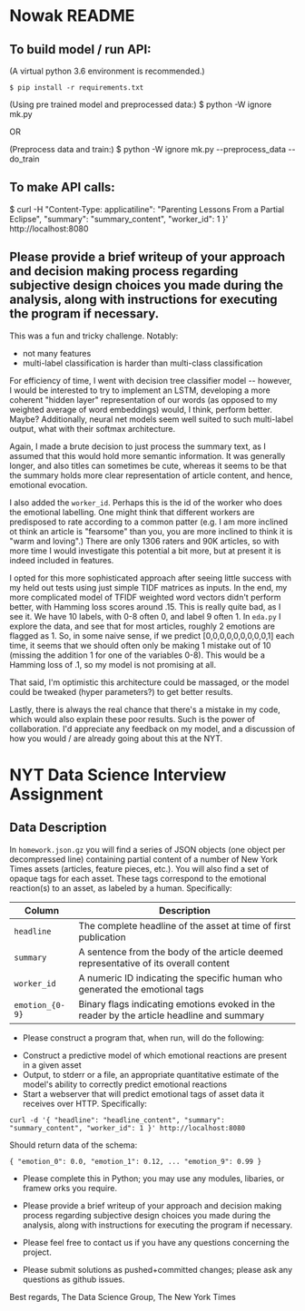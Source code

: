 
# Nowak README

## To build model / run API:

(A virtual python 3.6 environment is recommended.)

	$ pip install -r requirements.txt

(Using pre trained model and preprocessed data:)
	$ python -W ignore mk.py 

OR 

(Preprocess data and train:)
	$ python -W ignore mk.py --preprocess_data --do_train

## To make API calls:

$ curl  -H "Content-Type: applicatiline": "Parenting Lessons From a Partial Eclipse", "summary": "summary_content", "worker_id": 1 }' http://localhost:8080

## Please provide a brief writeup of your approach and decision making process regarding subjective design choices you made during the analysis, along with instructions for executing the program if necessary.

This was a fun and tricky challenge. Notably:
- not many features
- multi-label classification is harder than multi-class classification

For efficiency of time, I went with decision tree classifier model -- however, I would be interested to try to implement an LSTM, developing a more coherent "hidden layer" representation of our words (as opposed to my weighted average of word embeddings) would, I think, perform better. Maybe? Additionally, neural net models seem well suited to such multi-label output, what with their softmax architecture. 

Again, I made a brute decision to just process the summary text, as I assumed that this would hold more semantic information. It was generally longer, and also titles can sometimes be cute, whereas it seems to be that the summary holds more clear representation of article content, and hence, emotional evocation.

I also added the `worker_id`.  Perhaps this is the id of the worker who does the emotional labelling. One might think that different workers are predisposed to rate according to a common patter (e.g. I am more inclined ot think an article is "fearsome" than you, you are more inclined to think it is "warm and loving".) There are only 1306 raters and 90K articles, so with more time I would investigate this potential a bit more, but at present it is indeed included in features.  

I opted for this more sophisticated approach after seeing little success with my held out tests using just simple TIDF matrices as inputs. In the end, my more complicated model of TFIDF weighted word vectors didn't perform better, with Hamming loss scores around .15. This is really quite bad, as I see it. We have 10 labels, with 0-8 often 0, and label 9 often 1. In `eda.py` I explore the data, and see that for most articles, roughly 2 emotions are flagged as 1. So, in some naive sense, if we predict [0,0,0,0,0,0,0,0,0,1] each time, it seems that we should often only be making 1 mistake out of 10 (missing the addition 1 for one of the variables 0-8). This would be a Hamming loss of .1, so my model is not promising at all.

That said, I'm optimistic this architecture could be massaged, or the model could be tweaked (hyper parameters?) to get better results.

Lastly, there is always the real chance that there's a mistake in my code, which would also explain these poor results. Such is the power of collaboration. I'd appreciate any feedback on my model, and a discussion of how you would / are already going about this at the NYT.


# NYT Data Science Interview Assignment

## Data Description

In `homework.json.gz` you will find a series of JSON objects
  (one object per decompressed line)
containing partial content of a number of New York Times assets
  (articles, feature pieces, etc.).
You will also find a set of opaque tags for each asset.
These tags correspond to the emotional reaction(s) to an asset,
as labeled by a human. Specifically:

|Column|Description|
|------|-----------|
|`headline`|The complete headline of the asset at time of first publication|
|`summary`|A sentence from the body of the article deemed representative of its overall content|
|`worker_id`|A numeric ID indicating the specific human who generated the emotional tags|
|`emotion_{0-9}`|Binary flags indicating emotions evoked in the reader by the article headline and summary|


- Please construct a program that, when run, will do the following:

* Construct a predictive model of which emotional reactions are present in a given asset
* Output, to stderr or a file, an appropriate quantitative estimate of the model's ability to correctly predict emotional reactions
* Start a webserver that will predict emotional tags of asset data it receives over HTTP. Specifically:

```
curl -d '{ "headline": "headline_content", "summary": "summary_content", "worker_id": 1 }' http://localhost:8080
```

Should return data of the schema:
```
{ "emotion_0": 0.0, "emotion_1": 0.12, ... "emotion_9": 0.99 }
```

- Please complete this in Python; you may use any modules, libaries, or framew    orks you require.

- Please provide a brief writeup of your approach and decision making process regarding subjective design choices you made during the analysis, along with instructions for executing the program if necessary.

- Please feel free to contact us if you have any questions concerning the project.

- Please submit solutions as pushed+committed changes; please ask any questions as github issues.

Best regards, The Data Science Group, The New York Times